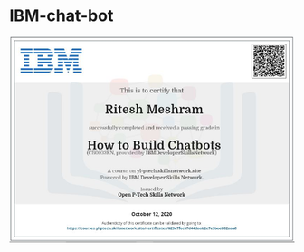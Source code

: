 # IBM-chat-bot
 
<p align="left"><img src="https://github.com/RIT-MESH/IBM-chat-bot/blob/main/IBM%20chat%20bot.JPG?raw=true"alt="Sublime's custom image"/>
</p>

